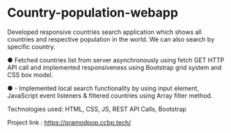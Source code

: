 # Country-population-webapp

Developed responsive countries search application which shows all countries and respective population in the
world. We can also search by specific country.

● Fetched countries list from server asynchronously using fetch GET HTTP API call and implemented
responsiveness using Bootstrap grid system and CSS box model.

● - Implemented local search functionality by using input element, JavaScript event listeners & filtered
countries using Array filter method.

Technologies used: HTML, CSS, JS, REST API Calls, Bootstrap

Project link : https://pramodpop.ccbp.tech/
